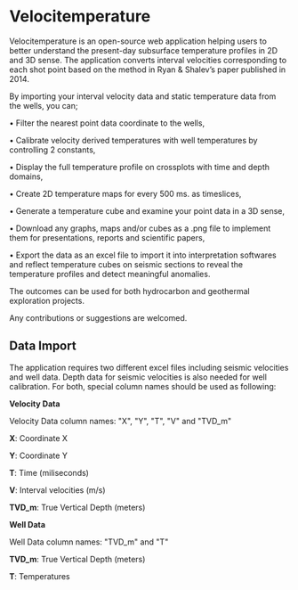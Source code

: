 # Velocitemperature

Velocitemperature is an open-source web application helping users to better understand the present-day subsurface temperature profiles in 2D and 3D sense. The application converts interval velocities corresponding to each shot point based on the method in Ryan & Shalev’s paper published in 2014.

By importing your interval velocity data and static temperature data from the wells, you can;

•	Filter the nearest point data coordinate to the wells,  

•	Calibrate velocity derived temperatures with well temperatures by controlling 2 constants,

•	Display the full temperature profile on crossplots with time and depth domains,

•	Create 2D temperature maps for every 500 ms. as timeslices,

•	Generate a temperature cube and examine your point data in a 3D sense,

•	Download any graphs, maps and/or cubes as a .png file to implement them for presentations, reports and scientific papers,

•	Export the data as an excel file to import it into interpretation softwares and reflect temperature cubes on seismic sections to reveal the temperature profiles and detect meaningful anomalies. 

The outcomes can be used for both hydrocarbon and geothermal exploration projects.

Any contributions or suggestions are welcomed.

## Data Import

The application requires two different excel files including seismic velocities and well data. Depth data for seismic velocities is also needed for well calibration. 
For both, special column names should be used as following:

**Velocity Data**

Velocity Data column names: "X", "Y", "T", "V" and "TVD_m"

**X**: Coordinate X

**Y**: Coordinate Y

**T**: Time (miliseconds)

**V**: Interval velocities (m/s)

**TVD_m**: True Vertical Depth (meters)

**Well Data**

Well Data column names: "TVD_m" and "T"

**TVD_m**: True Vertical Depth (meters)

**T**: Temperatures

